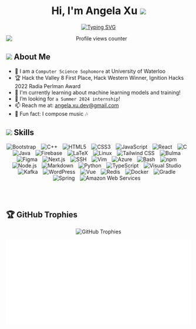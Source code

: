 <!-- Header section with name and greeting gif -->
<p align="center">
  <h1 align="center">Hi, I'm Angela Xu <img src="https://media.giphy.com/media/hvRJCLFzcasrR4ia7z/giphy.gif" width="35"></h1>
</p>

<!-- Typing SVG animation -->
<p align="center">
  <a href="https://git.io/typing-svg">
    <img src="https://readme-typing-svg.herokuapp.com?font=Fira+Code&pause=1000&center=true&vCenter=true&width=435&lines=Computer+Science+Student;CSSI+Scholar+%40+Google;C%2B%2B+%7C+Java+%7C+HTML%2FCSS+%7C+JavaScript;Always+learning+new+things!" alt="Typing SVG" />
  </a>
</p>

<!-- Profile visit counter -->
<p align="center">
  <img src="https://komarev.com/ghpvc/?username=angeladev333&style=flat-square" alt="Profile views counter" style="display: block; margin: auto;">
</p>

<!-- About Me Section -->
<h2><img src="https://64.media.tumblr.com/370c61e8c71b1b82c8085d5dbf6e43aa/e26e1f547fd0f670-6a/s500x750/7c788b61d987180b97517aee81ac2e5f747c681f.gif" width="100px"> About Me</h2>

- 🏫 I am a `Computer Science Sophomore` at University of Waterloo
- 🏆 Hack the Valley 8 First Place, Hack Western Winner, Ignition Hacks 2022 Radia Perlman Award
- 🌱 I'm currently learning about machine learning models and training!
- 🤔 I’m looking for `a Summer 2024 internship`!
- 📫 Reach me at: angela.xu.dev@gmail.com
- 💖 Fun fact: I compose music 🎶 

<!-- Skills Section -->
<h2><img src="https://media.giphy.com/media/VdoIFLsMIlwzfKD520/giphy.gif" width="30px"> Skills</h2>

<!-- You can keep adding the rest of the skill icons in a similar manner -->
<p align="center">
 <img alt="Bootstrap" width="50px" style="padding-right:10px;"src="https://cdn.jsdelivr.net/gh/devicons/devicon/icons/bootstrap/bootstrap-original.svg" />
<img alt="C++" width="50px" style="padding-right:10px;" src="https://cdn.jsdelivr.net/gh/devicons/devicon/icons/cplusplus/cplusplus-original.svg" />
<img alt="HTML5" width="50px" style="padding-right:10px;" src="https://cdn.jsdelivr.net/gh/devicons/devicon/icons/html5/html5-original.svg" />   
<img alt="CSS3" width="50px" style="padding-right:10px;" src="https://cdn.jsdelivr.net/gh/devicons/devicon/icons/css3/css3-original.svg" />
<img alt="JavaScript" width="50px" style="padding-right:10px;" src="https://cdn.jsdelivr.net/gh/devicons/devicon/icons/javascript/javascript-original.svg" />
<img alt="React" width="50px" style="padding-right:10px;" src="https://cdn.jsdelivr.net/gh/devicons/devicon/icons/react/react-original.svg" />
<img alt="C" width="50px" style="padding-right:10px;" src="https://cdn.jsdelivr.net/gh/devicons/devicon/icons/c/c-original.svg" />
<img alt="Java" width="50px" style="padding-right:10px;" src="https://cdn.jsdelivr.net/gh/devicons/devicon/icons/java/java-original.svg" />
<img alt="Firebase" width="50px" style="padding-right:10px;" src="https://cdn.jsdelivr.net/gh/devicons/devicon/icons/firebase/firebase-plain.svg" />
<img alt="LaTeX" width="50px" style="padding-right:10px;" src="https://cdn.jsdelivr.net/gh/devicons/devicon/icons/latex/latex-original.svg" />
<img alt="Linux" width="50px" style="padding-right:10px;" src="https://cdn.jsdelivr.net/gh/devicons/devicon/icons/linux/linux-original.svg" />
<img alt="Tailwind CSS" width="50px" style="padding-right:10px;" src="https://cdn.jsdelivr.net/gh/devicons/devicon/icons/tailwindcss/tailwindcss-plain.svg" />
<img alt="Bulma" width="50px" style="padding-right:10px;" src="https://cdn.jsdelivr.net/gh/devicons/devicon/icons/bulma/bulma-plain.svg" />
<img alt="Figma" width="50px" style="padding-right:10px;" src="https://cdn.jsdelivr.net/gh/devicons/devicon/icons/figma/figma-original.svg" />
<img alt="Next.js" width="50px" style="padding-right:10px;" src="https://cdn.jsdelivr.net/gh/devicons/devicon/icons/nextjs/nextjs-original.svg" />
<img alt="SSH" width="50px" style="padding-right:10px;" src="https://cdn.jsdelivr.net/gh/devicons/devicon/icons/ssh/ssh-original.svg" />
<img alt="Vim" width="50px" style="padding-right:10px;" src="https://cdn.jsdelivr.net/gh/devicons/devicon/icons/vim/vim-original.svg" />
<img alt="Azure" width="50px" style="padding-right:10px;" src="https://cdn.jsdelivr.net/gh/devicons/devicon/icons/azure/azure-original.svg" />
<img alt="Bash" width="50px" style="padding-right:10px;" src="https://cdn.jsdelivr.net/gh/devicons/devicon/icons/bash/bash-original.svg" />
<img alt="npm" width="50px" style="padding-right:10px;" src="https://cdn.jsdelivr.net/gh/devicons/devicon/icons/npm/npm-original-wordmark.svg" />
<img alt="Node.js" width="50px" style="padding-right:10px;" src="https://cdn.jsdelivr.net/gh/devicons/devicon/icons/nodejs/nodejs-original.svg" />
<img alt="Markdown" width="50px" style="padding-right:10px;" src="https://cdn.jsdelivr.net/gh/devicons/devicon/icons/markdown/markdown-original.svg" />
<img alt="Python" width="50px" style="padding-right:10px;" src="https://cdn.jsdelivr.net/gh/devicons/devicon/icons/python/python-original.svg" />
<img alt="TypeScript" width="50px" style="padding-right:10px;" src="https://cdn.jsdelivr.net/gh/devicons/devicon/icons/typescript/typescript-original.svg" />
<img alt="Visual Studio" width="50px" style="padding-right:10px;" src="https://cdn.jsdelivr.net/gh/devicons/devicon/icons/visualstudio/visualstudio-plain.svg" />
<img alt="Kafka" width="50px" style="padding-right:10px;" src="https://cdn.jsdelivr.net/gh/devicons/devicon/icons/apachekafka/apachekafka-original.svg" />
<img alt="WordPress" width="50px" style="padding-right:10px;" src="https://cdn.jsdelivr.net/gh/devicons/devicon/icons/wordpress/wordpress-plain.svg" />
<img alt="Vue" width="50px" style="padding-right:10px;" src="https://cdn.jsdelivr.net/gh/devicons/devicon/icons/vuejs/vuejs-original.svg" />
<img alt="Redis" width="50px" style="padding-right:10px;" src="https://cdn.jsdelivr.net/gh/devicons/devicon/icons/redis/redis-original.svg" />
<img alt="Docker" width="50px" style="padding-right:10px;" src="https://cdn.jsdelivr.net/gh/devicons/devicon/icons/docker/docker-plain-wordmark.svg" />
<img alt="Gradle" width="50px" style="padding-right:10px;" src="https://cdn.jsdelivr.net/gh/devicons/devicon/icons/gradle/gradle-plain.svg" />
<img alt="Spring" width="50px" style="padding-right:10px;" src="https://cdn.jsdelivr.net/gh/devicons/devicon/icons/spring/spring-original.svg" />
<img alt="Amazon Web Services" width="50px" style="padding-right:10px;" src="https://cdn.jsdelivr.net/gh/devicons/devicon/icons/amazonwebservices/amazonwebservices-original.svg" />

</p>
<br/><br/>

<!-- GitHub Stats Section -->
<!-- <h2><img src="https://media.giphy.com/media/iY8CRBdQXODJSCERIr/giphy.gif" width="30px"> GitHub Stats</h2> -->
<!--
<p align="center">
  <img src="https://github-readme-stats.vercel.app/api?username=angeladev333&theme=dark&hide_border=false&include_all_commits=true&count_private=true" alt="GitHub Stats" /><br/>
  <img src="https://github-readme-stats.vercel.app/api/top-langs/?username=angeladev333&theme=dark&hide_border=false&include_all_commits=true&count_private=true&layout=compact" alt="Top Languages" />
</p> -->

<!-- GitHub Trophies Section -->
<h2>🏆 GitHub Trophies</h2>

<p align="center">
  <img src="https://github-profile-trophy.vercel.app/?username=angeladev333&theme=chalk&no-frame=true&no-bg=false&margin-w=4" alt="GitHub Trophies" />
</p>

![](./metrics.plugin.isocalendar.svg)
